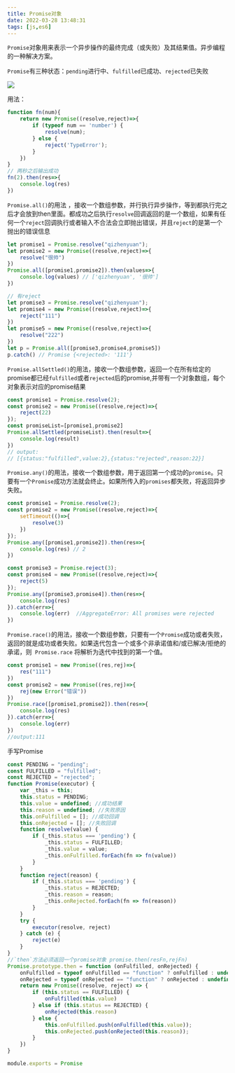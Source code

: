 ```yaml
---
title: Promise对象
date: 2022-03-28 13:48:31
tags: [js,es6]
---
```


`Promise`对象用来表示一个异步操作的最终完成（或失败）及其结果值。异步编程的一种解决方案。

`Promise`有三种状态：`pending`进行中、`fulfilled`已成功、`rejected`已失败

![](/images/promise.jpg)

用法：

```js
function fn(num){
    return new Promise((resolve,reject)=>{
    	if (typeof num == 'number') {
            resolve(num);
        } else {
            reject('TypeError');
        }
	})
}
// 两秒之后输出成功
fn(2).then(res=>{
    console.log(res)
})
```

`Promise.all()`的用法 ，接收一个数组参数，并行执行异步操作，等到都执行完之后才会放到then里面。都成功之后执行`resolve`回调返回的是一个数组，如果有任何一个`reject`回调执行或者输入不合法会立即抛出错误，并且`reject`的是第一个抛出的错误信息

```js
let promise1 = Promise.resolve("qizhenyuan");
let promise2 = new Promise((resolve,reject)=>{
    resolve("很帅")
})
Promise.all([promise1,promise2]).then(values=>{
    console.log(values) // ['qizhenyuan', '很帅']
})

// 有reject
let promise3 = Promise.resolve("qizhenyuan");
let promise4 = new Promise((resolve,reject)=>{
    reject("111")
})
let promise5 = new Promise((resolve,reject)=>{
    resolve("222")
})
let p = Promise.all([promise3,promise4,promise5])
p.catch() // Promise {<rejected>: '111'}
```

`Promise.allSettled()`的用法，接收一个数组参数，返回一个在所有给定的promise都已经`fulfilled`或者`rejected`后的promise,并带有一个对象数组，每个对象表示对应的promise结果

```js
const promise1 = Promise.resolve(2);
const promise2 = new Promise((resolve,reject)=>{
    reject(22)
});
const promiseList=[promise1,promise2]
Promise.allSettled(promiseList).then(result=>{
    console.log(result) 
})
// output:
// [{status:"fulfilled",value:2},{status:"rejected",reason:22}]
```

`Promise.any()`的用法，接收一个数组参数，用于返回第一个成功的`promise`。只要有一个`Promise`成功方法就会终止。如果所传入的`promises`都失败，将返回异步失败。

```js
const promise1 = Promise.resolve(2);
const promise2 = new Promise((resolve,reject)=>{
    setTimeout(()=>{
        resolve(3)
    })
});
Promise.any([promise1,promise2]).then(res=>{
    console.log(res) // 2
})

const promise3 = Promise.reject(3);
const promise4 = new Promise((resolve,reject)=>{
    reject(5)
});
Promise.any([promise3,promise4]).then(res=>{
    console.log(res) 
}).catch(err=>{
    console.log(err)  //AggregateError: All promises were rejected
})

```

`Promise.race()`的用法，接收一个数组参数，只要有一个`Promise`成功或者失败，返回的就是成功或者失败。如果迭代包含一个或多个非承诺值和/或已解决/拒绝的承诺，则` Promise.race` 将解析为迭代中找到的第一个值。

```js
const promise1 = new Promise((res,rej)=>{
    res("111")
})
const promise2 = new Promise((res,rej)=>{
    rej(new Error("错误"))
})
Promise.race([promise1,promise2]).then(res=>{
    console.log(res)
}).catch(err=>{
    console.log(err)
})
//output:111
```

手写Promise

```js
const PENDING = "pending";
const FULFILLED = "fulfilled";
const REJECTED = "rejected";
function Promise(executor) {
    var _this = this;
    this.status = PENDING;
    this.value = undefined; //成功结果
    this.reason = undefined; //失败原因
    this.onFulfilled = []; //成功回调
    this.onRejected = []; //失败回调
    function resolve(value) {
        if (_this.status === 'pending') {
            _this.status = FULFILLED;
            _this.value = value;
            _this.onFulfilled.forEach(fn => fn(value))
        }
    }
    function reject(reason) {
        if (_this.status === 'pending') {
            _this.status = REJECTED;
            _this.reason = reason;
            _this.onRejected.forEach(fn => fn(reason))
        }
    }
    try {
        executor(resolve, reject)
    } catch (e) {
        reject(e)
    }
}
//`then`方法必须返回一个promise对象 promise.then(resFn,rejFn)
Promise.prototype.then = function (onFulfilled, onRejected) {
    onFulfilled = typeof onFulfilled == "function" ? onFulfilled : undefined;
    onRejected = typeof onRejected == "function" ? onRejected : undefined;
    return new Promise((resolve, reject) => {
        if (this.status == FULFILLED) {
            onFulfilled(this.value)
        } else if (this.status == REJECTED) {
            onRejected(this.reason)
        } else {
            this.onFulfilled.push(onFulfilled(this.value));
            this.onRejected.push(onRejected(this.reason));
        }
    })
}

module.exports = Promise
```

